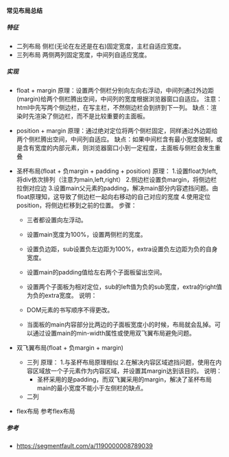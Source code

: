 #### 常见布局总结
##### 特征
+ 二列布局
    侧栏(无论在左还是在右)固定宽度，主栏自适应宽度。
+ 三列布局
    两侧两列固定宽度，中间列自适应宽度。
##### 实现
+ float + margin
    原理：设置两个侧栏分别向左向右浮动，中间列通过外边距(margin)给两个侧栏腾出空间，中间列的宽度根据浏览器窗口自适应。
    注意：html中先写两个侧边栏，在写主栏，不然侧边栏会到挤到下一列。
    缺点：渲染时先渲染了侧边栏，而不是比较重要的主面板。
+ position + margin
    原理：通过绝对定位将两个侧栏固定，同样通过外边距给两个侧栏腾出空间，中间列自适应。
    缺点：如果中间栏含有最小宽度限制，或是含有宽度的内部元素，则浏览器窗口小到一定程度，主面板与侧栏会发生重叠
+ 圣杯布局(float + 负margin + padding + position)
    原理：
        1.设置float为left,将div依次排列（注意为main,left,right）
        2.侧边栏设置负margin，将侧边栏拉倒对应边
        3.设置main父元素的padding，解决main部分内容遮挡问题。由float原理知，这导致了侧边栏一起向右移动的自己对应的宽度
        4.使用定位position，将侧边栏移到之前的位置。
    步骤：
    + 三者都设置向左浮动。

    + 设置main宽度为100%，设置两侧栏的宽度。

    + 设置负边距，sub设置负左边距为100%，extra设置负左边距为负的自身宽度。

    + 设置main的padding值给左右两个子面板留出空间。

    + 设置两个子面板为相对定位，sub的left值为负的sub宽度，extra的right值为负的extra宽度。
    说明：
    + DOM元素的书写顺序不得更改。
    + 当面板的main内容部分比两边的子面板宽度小的时候，布局就会乱掉。可以通过设置main的min-width属性或使用双飞翼布局避免问题。

+ 双飞翼布局(float + 负margin + margin)
    + 三列
    原理：
        1.与圣杯布局原理相似
        2.在解决内容区域遮挡问题，使用在内容区域放一个子元素作为内容区域，并设置其margin达到该目的。
    说明：
        + 圣杯采用的是padding，而双飞翼采用的margin，解决了圣杯布局main的最小宽度不能小于左侧栏的缺点。
    + 二列
+ flex布局
    参考flex布局





##### 参考
+ https://segmentfault.com/a/1190000008789039